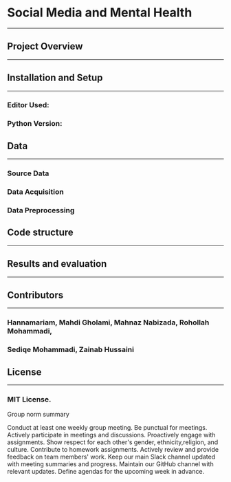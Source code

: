 
# Social Media and Mental Health 

_____________________________________________________________________ 

## Project Overview 

______________________________________________________________________________ 

    

 

## Installation and Setup 

_____________________________________________________________________________________ 

### Editor Used:  

### Python Version: 

## Data 

____________________________________________________________________________________ 

### Source Data 

 

### Data Acquisition 

 

### Data Preprocessing 

 

## Code structure 

______________________________________________________________________________ 

## Results and evaluation 

_____________________________________________________________________________________ 

  

 

## Contributors 

_______________________________________________________________________________________________________________ 

### Hannamariam, Mahdi Gholami, Mahnaz Nabizada, Rohollah Mohammadi,  

### Sediqe Mohammadi, Zainab Hussaini 

 

## License 

______________________________________________________________________________________________________ 

 ### MIT License. 






Group norm summary

Conduct at least one weekly group meeting.
Be punctual for meetings.
Actively participate in meetings and discussions.
Proactively engage with assignments.
Show respect for each other's gender, ethnicity,religion, and culture.
Contribute to homework assignments.
Actively review and provide feedback on team members' work.
Keep our main Slack channel updated with meeting summaries and progress.
Maintain our GitHub channel with relevant updates.
Define agendas for the upcoming week in advance.

